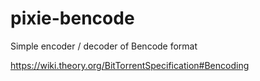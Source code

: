 # pixie-bencode

Simple encoder / decoder of Bencode format

https://wiki.theory.org/BitTorrentSpecification#Bencoding
